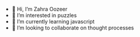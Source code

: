 - 👋 Hi, I’m Zahra Oozeer
- 👀 I’m interested in puzzles
- 🌱 I’m currently learning javascript
- 💞️ I’m looking to collaborate on thought processes

